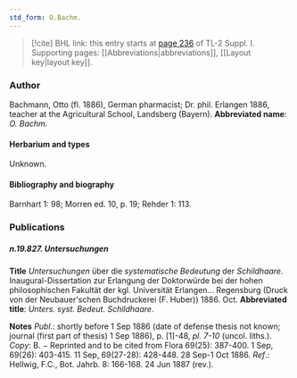 ```yaml
---
std_form: O.Bachm.
---
```


> [!cite] BHL link: this entry starts at [page 236](https://www.biodiversitylibrary.org/page/33264963) of TL-2 Suppl. I.
> Supporting pages: [[Abbreviations|abbreviations]], [[Layout key|layout key]].

### Author

Bachmann, Otto (fl. 1886), German pharmacist; Dr. phil. Erlangen 1886, teacher at the Agricultural School, Landsberg (Bayern). 
**Abbreviated name**: *O. Bachm.*

#### Herbarium and types

Unknown.

#### Bibliography and biography

Barnhart 1: 98; Morren ed. 10, p. 19; Rehder 1: 113.

### Publications

##### n.19.827. Untersuchungen

**Title**
*Untersuchungen* über die *systematische Bedeutung* der *Schildhaare*. Inaugural-Dissertation zur Erlangung der Doktorwürde bei der hohen philosophischen Fakultät der kgl. Universität Erlangen... Regensburg (Druck von der Neubauer'schen Buchdruckerei (F. Huber)) 1886. Oct.
**Abbreviated title**: *Unters. syst. Bedeut. Schildhaare*.

**Notes**
*Publ*.: shortly before 1 Sep 1886 (date of defense thesis not known; journal (first part of thesis) 1 Sep 1886), p. \[1\]-48, *pl. 7-10* (uncol. liths.). *Copy*: B. − Reprinted and to be cited from Flora 69(25): 387-400. 1 Sep, 69(26): 403-415. 11 Sep, 69(27-28): 428-448. 28 Sep-1 Oct 1886.
*Ref*.: Hellwig, F.C., Bot. Jahrb. 8: 166-168. 24 Jun 1887 (rev.).

